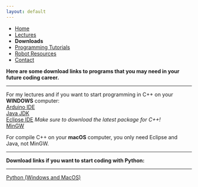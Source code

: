 ```yaml
---
layout: default
---
```

* [Home](../index.md)
* [Lectures](Lectures.md)
* **Downloads**
* [Programming Tutorials](Programming_Tutorials.md)
* [Robot Resources](Robot_Resources.md)
* [Contact](Contact.md)

**Here are some download links to programs that you may need in your future coding career.**  
***
For my lectures and if you want to start programming in C++ on your **WINDOWS** computer:  
[Arduino IDE](https://www.arduino.cc/en/Main/Software)  
[Java JDK](http://www.oracle.com/technetwork/java/javase/downloads/jdk9-downloads-3848520.html)  
[Eclipse IDE](https://www.eclipse.org/downloads/eclipse-packages/) _Make sure to download the latest package for C++!_  
[MinGW](https://sourceforge.net/projects/mingw-w64/)  

For compile C++ on your **macOS** computer, you only need Eclipse and Java, not MinGW.  
***

**Download links if you want to start coding with Python:**
***
[Python (Windows and MacOS)](https://www.python.org/downloads/)  




